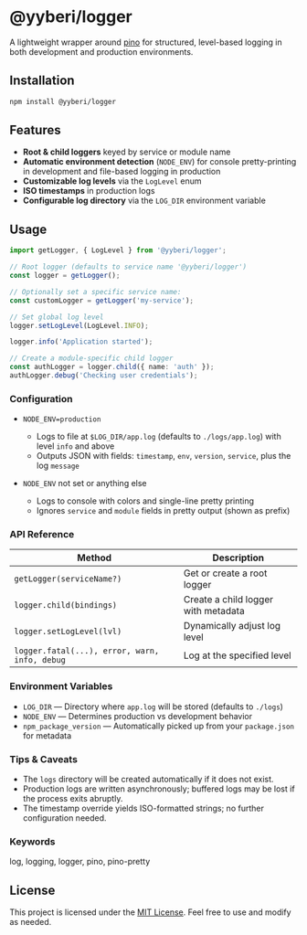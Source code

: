 # @yyberi/logger

A lightweight wrapper around [pino](https://www.npmjs.com/package/pino) for structured, level-based logging in both development and production environments.

## Installation

```bash
npm install @yyberi/logger
```

## Features

* **Root & child loggers** keyed by service or module name
* **Automatic environment detection** (`NODE_ENV`) for console pretty-printing in development and file-based logging in production
* **Customizable log levels** via the `LogLevel` enum
* **ISO timestamps** in production logs
* **Configurable log directory** via the `LOG_DIR` environment variable

## Usage

```ts
import getLogger, { LogLevel } from '@yyberi/logger';

// Root logger (defaults to service name '@yyberi/logger')
const logger = getLogger();

// Optionally set a specific service name:
const customLogger = getLogger('my-service');

// Set global log level
logger.setLogLevel(LogLevel.INFO);

logger.info('Application started');

// Create a module-specific child logger
const authLogger = logger.child({ name: 'auth' });
authLogger.debug('Checking user credentials');
```

### Configuration

* `NODE_ENV=production`

  * Logs to file at `$LOG_DIR/app.log` (defaults to `./logs/app.log`) with level `info` and above
  * Outputs JSON with fields: `timestamp`, `env`, `version`, `service`, plus the log `message`

* `NODE_ENV` not set or anything else

  * Logs to console with colors and single-line pretty printing
  * Ignores `service` and `module` fields in pretty output (shown as prefix)

### API Reference

| Method                                        | Description                         |
| --------------------------------------------- | ----------------------------------- |
| `getLogger(serviceName?)`                     | Get or create a root logger         |
| `logger.child(bindings)`                      | Create a child logger with metadata |
| `logger.setLogLevel(lvl)`                     | Dynamically adjust log level        |
| `logger.fatal(...), error, warn, info, debug` | Log at the specified level          |

### Environment Variables

* `LOG_DIR` — Directory where `app.log` will be stored (defaults to `./logs`)
* `NODE_ENV` — Determines production vs development behavior
* `npm_package_version` — Automatically picked up from your `package.json` for metadata

### Tips & Caveats

* The `logs` directory will be created automatically if it does not exist.
* Production logs are written asynchronously; buffered logs may be lost if the process exits abruptly.
* The timestamp override yields ISO-formatted strings; no further configuration needed.

### Keywords
log, logging, logger, pino, pino-pretty

## License

This project is licensed under the [MIT License](./LICENSE). Feel free to use and modify as needed.